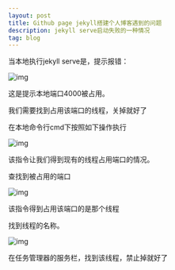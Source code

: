 ```yaml
---
layout: post
title: Github page jekyll搭建个人博客遇到的问题
description: jekyll serve启动失败的一种情况
tag: blog
---
```


当本地执行jekyll serve是，提示报错：

![img](file:///C:\Users\ChangHe\AppData\Local\Temp\ksohtml\wps308D.tmp.jpg)

这是提示本地端口4000被占用。

我们需要找到占用该端口的线程，关掉就好了


在本地命令行cmd下按照如下操作执行



![img](file:///C:\Users\ChangHe\AppData\Local\Temp\ksohtml\wps308E.tmp.jpg)

该指令让我们得到现有的线程占用端口的情况。

查找到被占用的端口



![img](file:///C:\Users\ChangHe\AppData\Local\Temp\ksohtml\wps308F.tmp.jpg)

该指令得到占用该端口的是那个线程

找到线程的名称。



![img](file:///C:\Users\ChangHe\AppData\Local\Temp\ksohtml\wps3090.tmp.jpg)

在任务管理器的服务栏，找到该线程，禁止掉就好了

